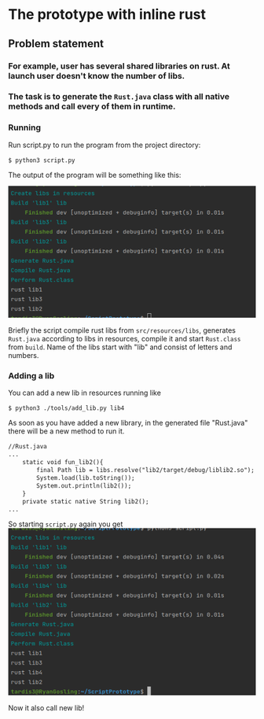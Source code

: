 # The prototype with inline rust
## Problem statement
### For example, user has several shared libraries on rust. At launch user doesn't know the number of libs. 
### The task is to generate the `Rust.java` class with all native methods and call every of them in runtime.

### Running
Run script.py to run the program from the project directory:
```
$ python3 script.py
```
The output of the program will be something like this:

![img.png](src/main/resources/img1.png)

Briefly the script compile rust libs from `src/resources/libs`, generates `Rust.java` according to libs in resources, compile it and start `Rust.class` from `build`. 
Name of the libs start with "lib" and consist of letters and numbers.

### Adding a lib
You can add a new lib in resources running like
```
$ python3 ./tools/add_lib.py lib4
```
As soon as you have added a new library, in the generated file "Rust.java" there will be a new method to run it.
```
//Rust.java
...
    static void fun_lib2(){
        final Path lib = libs.resolve("lib2/target/debug/liblib2.so");
        System.load(lib.toString());
        System.out.println(lib2());
    }
    private static native String lib2();
...
```
So starting `script.py` again you get
![img.png](src/main/resources/img2.png)

Now it also call new lib!